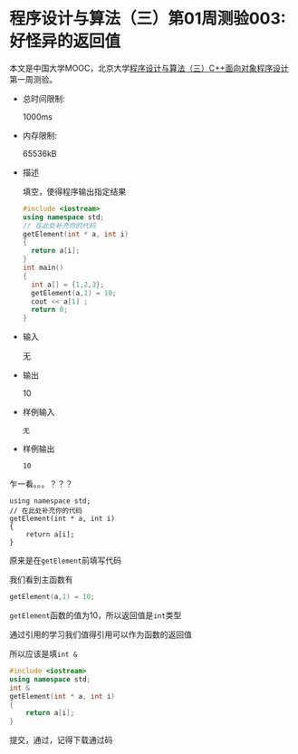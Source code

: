 # 程序设计与算法（三）第01周测验003:好怪异的返回值

本文是中国大学MOOC，北京大学[程序设计与算法（三）C++面向对象程序设计](https://www.icourse163.org/learn/PKU-1002029030#/learn/announce)第一周测验。

- 总时间限制: 

  1000ms

- 内存限制: 

  65536kB

- 描述

  填空，使得程序输出指定结果

  ```cpp
  #include <iostream>
  using namespace std;
  // 在此处补充你的代码
  getElement(int * a, int i)
  {
  	return a[i];
  }
  int main()
  {
  	int a[] = {1,2,3};
  	getElement(a,1) = 10;
  	cout << a[1] ;
  	return 0;
  }
  ```

  

- 输入

  无

- 输出

  10

- 样例输入

  `无`

- 样例输出

  `10`

乍一看。。。？？？

```#include <iostream>
using namespace std;
// 在此处补充你的代码
getElement(int * a, int i)
{
	return a[i];
}
```

原来是在`getElement`前填写代码

我们看到主函数有

```cpp
getElement(a,1) = 10;
```

`getElement`函数的值为10，所以返回值是`int`类型

通过引用的学习我们值得引用可以作为函数的返回值

所以应该是填`int &`

```cpp
#include <iostream>
using namespace std;
int &
getElement(int * a, int i)
{
	return a[i];
}
```

提交，通过，记得下载通过码